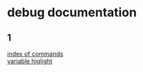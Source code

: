 # debug documentation
## 1
[index of commands](http://ctms.engin.umich.edu/CTMS/index.php?aux=Index_Commands)  
[variable higlight](https://blogs.mathworks.com/community/2011/04/25/highlighting-global-and-persistent-variables/)  
